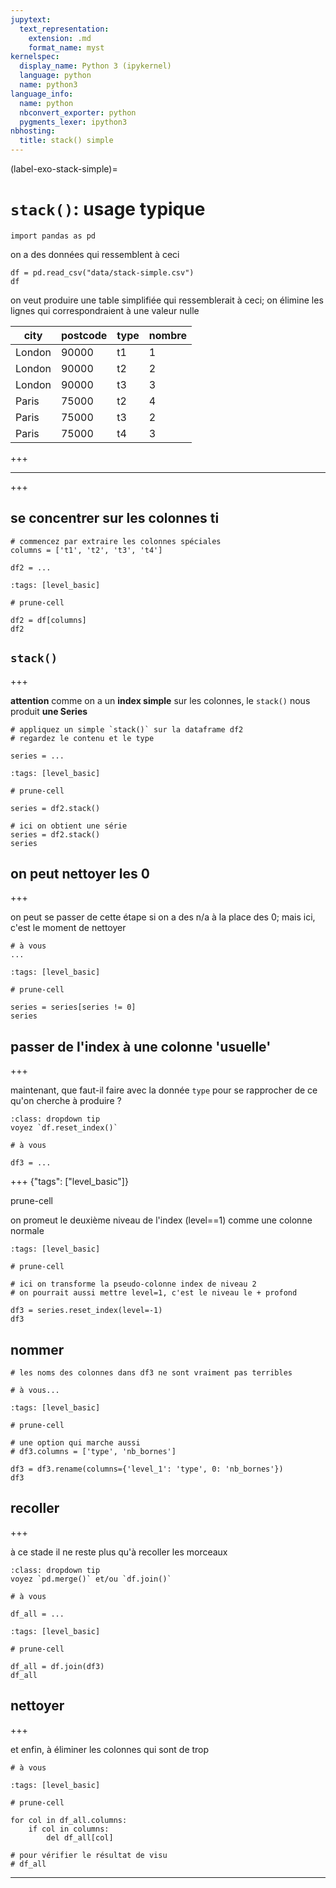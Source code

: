 ```yaml
---
jupytext:
  text_representation:
    extension: .md
    format_name: myst
kernelspec:
  display_name: Python 3 (ipykernel)
  language: python
  name: python3
language_info:
  name: python
  nbconvert_exporter: python
  pygments_lexer: ipython3
nbhosting:
  title: stack() simple
---
```


(label-exo-stack-simple)=
# `stack()`: usage typique

```{code-cell} ipython3
import pandas as pd
```

on a des données qui ressemblent à ceci

```{code-cell} ipython3
df = pd.read_csv("data/stack-simple.csv")
df
```

on veut produire une table simplifiée qui ressemblerait à ceci; on élimine les lignes qui correspondraient à une valeur nulle

|city|postcode|type|nombre| 
|-|-|-|-|
| London | 90000 | t1 | 1 |
| London | 90000 | t2 | 2 |
| London | 90000 | t3 | 3 |
| Paris  | 75000 | t2 | 4 |
| Paris  | 75000 | t3 | 2 |
| Paris  | 75000 | t4 | 3 |

+++

---

+++

## se concentrer sur les colonnes ti

```{code-cell} ipython3
# commencez par extraire les colonnes spéciales
columns = ['t1', 't2', 't3', 't4']

df2 = ...
```

```{code-cell} ipython3
:tags: [level_basic]

# prune-cell

df2 = df[columns]
df2
```

## `stack()`

+++

**attention** comme on a un **index simple** sur les colonnes, le `stack()` nous produit **une Series**

```{code-cell} ipython3
# appliquez un simple `stack()` sur la dataframe df2
# regardez le contenu et le type

series = ...
```

```{code-cell} ipython3
:tags: [level_basic]

# prune-cell

series = df2.stack()

# ici on obtient une série
series = df2.stack()
series
```

## on peut nettoyer les 0

+++

on peut se passer de cette étape si on a des n/a à la place des 0; mais ici, c'est le moment de nettoyer

```{code-cell} ipython3
# à vous
...
```

```{code-cell} ipython3
:tags: [level_basic]

# prune-cell

series = series[series != 0]
series
```

## passer de l'index à une colonne 'usuelle'

+++

maintenant, que faut-il faire avec la donnée `type` pour se rapprocher de ce qu'on cherche à produire ?

```{admonition} indice
:class: dropdown tip
voyez `df.reset_index()`
```

```{code-cell} ipython3
# à vous

df3 = ...
```

+++ {"tags": ["level_basic"]}

prune-cell

on promeut le deuxième niveau de l'index (level==1) comme une colonne normale

```{code-cell} ipython3
:tags: [level_basic]

# prune-cell

# ici on transforme la pseudo-colonne index de niveau 2
# on pourrait aussi mettre level=1, c'est le niveau le + profond

df3 = series.reset_index(level=-1)
df3
```

## nommer

```{code-cell} ipython3
# les noms des colonnes dans df3 ne sont vraiment pas terribles

# à vous...
```

```{code-cell} ipython3
:tags: [level_basic]

# prune-cell 

# une option qui marche aussi
# df3.columns = ['type', 'nb_bornes']

df3 = df3.rename(columns={'level_1': 'type', 0: 'nb_bornes'})
df3
```

## recoller

+++

à ce stade il ne reste plus qu'à recoller les morceaux

```{admonition} indice
:class: dropdown tip
voyez `pd.merge()` et/ou `df.join()`
```

```{code-cell} ipython3
# à vous

df_all = ...
```

```{code-cell} ipython3
:tags: [level_basic]

# prune-cell 

df_all = df.join(df3)
df_all
```

## nettoyer

+++

et enfin, à éliminer les colonnes qui sont de trop

```{code-cell} ipython3
# à vous
```

```{code-cell} ipython3
:tags: [level_basic]

# prune-cell 

for col in df_all.columns:
    if col in columns:
        del df_all[col]
```

```{code-cell} ipython3
# pour vérifier le résultat de visu
# df_all
```

***
